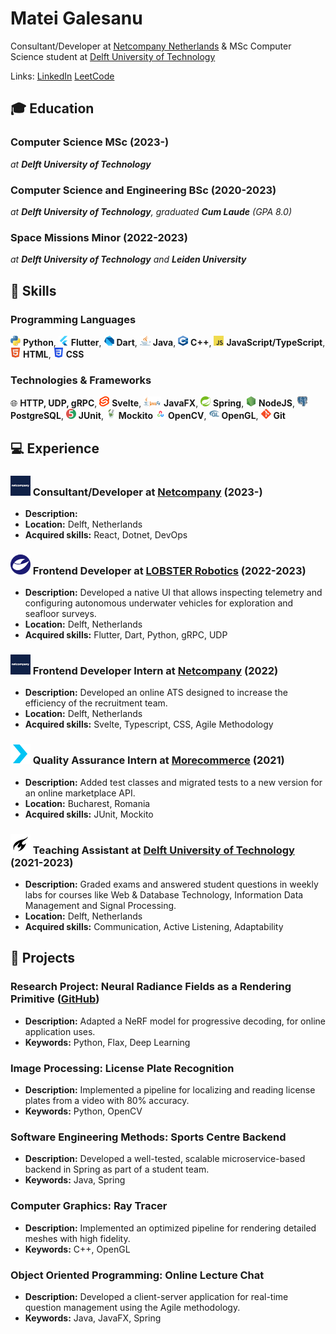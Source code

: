 # Matei Galesanu
Consultant/Developer at [Netcompany Netherlands](https://www.netcompany.com/) & MSc Computer Science student at [Delft University of Technology](https://www.tudelft.nl/)

Links: [LinkedIn](www.linkedin.com/in/matei-galesanu-a56710230)
[LeetCode](https://leetcode.com/janelu44/)

## 🎓 Education
### Computer Science MSc (2023-)
*at **Delft University of Technology***

### Computer Science and Engineering BSc (2020-2023)
*at **Delft University of Technology**, graduated **Cum Laude** (GPA 8.0)*

### Space Missions Minor (2022-2023)
*at **Delft University of Technology** and **Leiden University***


## 🎯 Skills
### Programming Languages
<img src="images/python_icon.png"  width="16" height="16"> **Python**,
<img src="images/flutter_icon.png"  width="16" height="16"> **Flutter**,
<img src="images/dart_icon.png"  width="16" height="16"> **Dart**,
<img src="images/java_icon.png"  width="17" height="16"> **Java**,
<img src="images/cpp_icon.png"  width="16" height="16"> **C++**,
<img src="images/js_icon.png"  width="16" height="16"> **JavaScript/TypeScript**,
<img src="images/html_icon.png"  width="16" height="16"> **HTML**,
<img src="images/css_icon.png"  width="16" height="16"> **CSS**

### Technologies & Frameworks
🌐 **HTTP, UDP, gRPC**,
<img src="images/svelte_icon.png"  width="16" height="16"> **Svelte**,
<img src="images/javafx_icon.png"  width="28" height="16"> **JavaFX**,
<img src="images/spring_icon.png"  width="16" height="16"> **Spring**,
<img src="images/nodejs_icon.png"  width="16" height="16"> **NodeJS**,
<img src="images/sql_icon.png"  width="16" height="16"> **PostgreSQL**,
<img src="images/junit_icon.png"  width="16" height="16"> **JUnit**,
<img src="images/mockito_icon.png"  width="16" height="16"> **Mockito**
<img src="images/opencv_icon.png"  width="16" height="16"> **OpenCV**,
<img src="images/opengl_icon.png"  width="16" height="16"> **OpenGL**,
<img src="images/git_icon.png"  width="16" height="16"> **Git**

## 💻 Experience
### ![Netcompany](images/netcompany_icon.png) Consultant/Developer at [Netcompany](https://www.netcompany.com/) (2023-)
- **Description:** 
- **Location:** Delft, Netherlands
- **Acquired skills:** React, Dotnet, DevOps

### ![LOBSTER Robotics](images/lobster_icon.png) Frontend Developer at [LOBSTER Robotics](https://www.lobster-robotics.com/) (2022-2023)
- **Description:** Developed a native UI that allows inspecting telemetry and configuring autonomous underwater vehicles for exploration and seafloor surveys.
- **Location:** Delft, Netherlands
- **Acquired skills:** Flutter, Dart, Python, gRPC, UDP


### ![Netcompany](images/netcompany_icon.png) Frontend Developer Intern at [Netcompany](https://www.netcompany.com/int) (2022)
- **Description:** Developed an online ATS designed to increase the efficiency of the recruitment team.
- **Location:** Delft, Netherlands
- **Acquired skills:** Svelte, Typescript, CSS, Agile Methodology 


### ![Morecommerce](images/morecommerce_icon.png) Quality Assurance Intern at [Morecommerce](https://www.morecommerce.com/) (2021)
- **Description:** Added test classes and migrated tests to a new version for an online marketplace API.
- **Location:** Bucharest, Romania
- **Acquired skills:** JUnit, Mockito


### ![Delft University of Technology](images/tudelft_icon.png) Teaching Assistant at [Delft University of Technology](https://www.tudelft.nl/) (2021-2023)
- **Description:** Graded exams and answered student questions in weekly labs for courses like Web & Database Technology, Information Data Management and Signal Processing.
- **Location:** Delft, Netherlands
- **Acquired skills:** Communication, Active Listening, Adaptability


## 🚀 Projects
### Research Project: Neural Radiance Fields as a Rendering Primitive ([GitHub](https://github.com/janelu44/streamnerf))
- **Description:** Adapted a NeRF model for progressive decoding, for online application uses.
- **Keywords:** Python, Flax, Deep Learning

### Image Processing: License Plate Recognition
- **Description:** Implemented a pipeline for localizing and reading license plates from a video with 80% accuracy.
- **Keywords:** Python, OpenCV

### Software Engineering Methods: Sports Centre Backend
- **Description:** Developed a well-tested, scalable microservice-based backend in Spring as part of a student team.
- **Keywords:** Java, Spring

### Computer Graphics: Ray Tracer
- **Description:** Implemented an optimized pipeline for rendering detailed meshes with high fidelity.
- **Keywords:** C++, OpenGL

### Object Oriented Programming: Online Lecture Chat
- **Description:** Developed a client-server application for real-time question management using the Agile methodology.
- **Keywords:** Java, JavaFX, Spring

